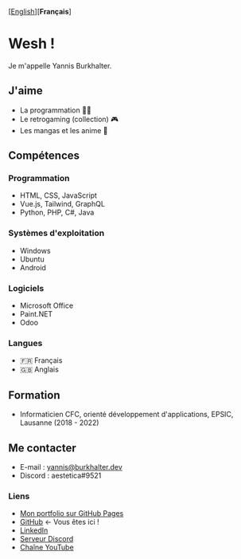 [[English](README.md)][**Français**]

# Wesh !

Je m'appelle Yannis Burkhalter.

## J'aime

- La programmation :man_technologist:
- Le retrogaming (collection) :video_game:
- Les mangas et les anime :crossed_flags:

## Compétences

### Programmation

- HTML, CSS, JavaScript
- Vue.js, Tailwind, GraphQL
- Python, PHP, C#, Java

### Systèmes d'exploitation

- Windows
- Ubuntu
- Android

### Logiciels

- Microsoft Office
- Paint.NET
- Odoo

### Langues

- :fr: Français
- :gb: Anglais

## Formation

- Informaticien CFC, orienté développement d'applications, EPSIC, Lausanne (2018 - 2022)

## Me contacter

- E-mail : yannis@burkhalter.dev
- Discord : aestetica#9521

### Liens

- [Mon portfolio sur GitHub Pages](https://burkhaltery.github.io/fr)
- [GitHub](https://github.com/BurkhalterY) ← Vous êtes ici !
- [LinkedIn](https://www.linkedin.com/in/yannis-burkhalter)
- [Serveur Discord](https://discord.gg/z67yZjh)
- [Chaîne YouTube](https://www.youtube.com/channel/UCbv1uNvn53SHwSSY19luZvQ)
